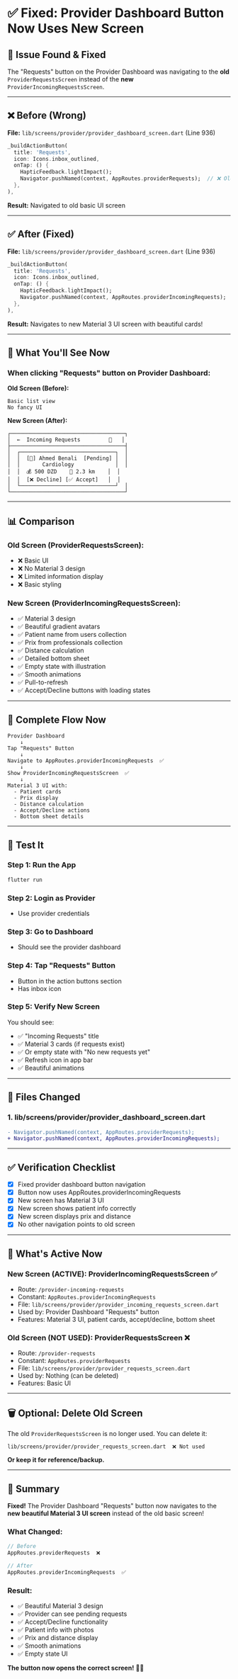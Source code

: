 # ✅ Fixed: Provider Dashboard Button Now Uses New Screen

## 🎯 Issue Found & Fixed

The "Requests" button on the Provider Dashboard was navigating to the **old** `ProviderRequestsScreen` instead of the **new** `ProviderIncomingRequestsScreen`.

---

## ❌ Before (Wrong)

**File:** `lib/screens/provider/provider_dashboard_screen.dart` (Line 936)

```dart
_buildActionButton(
  title: 'Requests',
  icon: Icons.inbox_outlined,
  onTap: () {
    HapticFeedback.lightImpact();
    Navigator.pushNamed(context, AppRoutes.providerRequests);  // ❌ Old screen
  },
),
```

**Result:** Navigated to old basic UI screen

---

## ✅ After (Fixed)

**File:** `lib/screens/provider/provider_dashboard_screen.dart` (Line 936)

```dart
_buildActionButton(
  title: 'Requests',
  icon: Icons.inbox_outlined,
  onTap: () {
    HapticFeedback.lightImpact();
    Navigator.pushNamed(context, AppRoutes.providerIncomingRequests);  // ✅ New screen
  },
),
```

**Result:** Navigates to new Material 3 UI screen with beautiful cards!

---

## 🎨 What You'll See Now

### When clicking "Requests" button on Provider Dashboard:

**Old Screen (Before):**
```
Basic list view
No fancy UI
```

**New Screen (After):**
```
┌────────────────────────────────────┐
│  ←  Incoming Requests         🔄   │
├────────────────────────────────────┤
│  ┌──────────────────────────────┐  │
│  │  [👤] Ahmed Benali  [Pending] │  │
│  │       Cardiology             │  │
│  │  💰 500 DZD    📍 2.3 km    │  │
│  │  [❌ Decline] [✅ Accept]   │  │
│  └──────────────────────────────┘  │
└────────────────────────────────────┘
```

---

## 📊 Comparison

### Old Screen (ProviderRequestsScreen):
- ❌ Basic UI
- ❌ No Material 3 design
- ❌ Limited information display
- ❌ Basic styling

### New Screen (ProviderIncomingRequestsScreen):
- ✅ Material 3 design
- ✅ Beautiful gradient avatars
- ✅ Patient name from users collection
- ✅ Prix from professionals collection
- ✅ Distance calculation
- ✅ Detailed bottom sheet
- ✅ Empty state with illustration
- ✅ Smooth animations
- ✅ Pull-to-refresh
- ✅ Accept/Decline buttons with loading states

---

## 🔄 Complete Flow Now

```
Provider Dashboard
    ↓
Tap "Requests" Button
    ↓
Navigate to AppRoutes.providerIncomingRequests  ✅
    ↓
Show ProviderIncomingRequestsScreen  ✅
    ↓
Material 3 UI with:
  - Patient cards
  - Prix display
  - Distance calculation
  - Accept/Decline actions
  - Bottom sheet details
```

---

## 🧪 Test It

### Step 1: Run the App
```powershell
flutter run
```

### Step 2: Login as Provider
- Use provider credentials

### Step 3: Go to Dashboard
- Should see the provider dashboard

### Step 4: Tap "Requests" Button
- Button in the action buttons section
- Has inbox icon

### Step 5: Verify New Screen
You should see:
- ✅ "Incoming Requests" title
- ✅ Material 3 cards (if requests exist)
- ✅ Or empty state with "No new requests yet"
- ✅ Refresh icon in app bar
- ✅ Beautiful animations

---

## 📁 Files Changed

### 1. lib/screens/provider/provider_dashboard_screen.dart
```diff
- Navigator.pushNamed(context, AppRoutes.providerRequests);
+ Navigator.pushNamed(context, AppRoutes.providerIncomingRequests);
```

---

## ✅ Verification Checklist

- [x] Fixed provider dashboard button navigation
- [x] Button now uses AppRoutes.providerIncomingRequests
- [x] New screen has Material 3 UI
- [x] New screen shows patient info correctly
- [x] New screen displays prix and distance
- [x] No other navigation points to old screen

---

## 🎯 What's Active Now

### New Screen (ACTIVE): ProviderIncomingRequestsScreen ✅
- Route: `/provider-incoming-requests`
- Constant: `AppRoutes.providerIncomingRequests`
- File: `lib/screens/provider/provider_incoming_requests_screen.dart`
- Used by: Provider Dashboard "Requests" button
- Features: Material 3 UI, patient cards, accept/decline, bottom sheet

### Old Screen (NOT USED): ProviderRequestsScreen ❌
- Route: `/provider-requests`
- Constant: `AppRoutes.providerRequests`
- File: `lib/screens/provider/provider_requests_screen.dart`
- Used by: Nothing (can be deleted)
- Features: Basic UI

---

## 🗑️ Optional: Delete Old Screen

The old `ProviderRequestsScreen` is no longer used. You can delete it:

```
lib/screens/provider/provider_requests_screen.dart  ❌ Not used
```

**Or keep it for reference/backup.**

---

## 🎉 Summary

**Fixed!** The Provider Dashboard "Requests" button now navigates to the **new beautiful Material 3 UI screen** instead of the old basic screen!

### What Changed:
```dart
// Before
AppRoutes.providerRequests  ❌

// After
AppRoutes.providerIncomingRequests  ✅
```

### Result:
- ✅ Beautiful Material 3 design
- ✅ Provider can see pending requests
- ✅ Accept/Decline functionality
- ✅ Patient info with photos
- ✅ Prix and distance display
- ✅ Smooth animations
- ✅ Empty state UI

**The button now opens the correct screen!** 🎊✨
